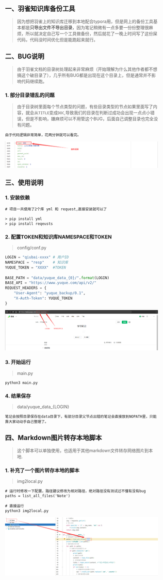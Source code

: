 ## 一、羽雀知识库备份工具

> 因为想把羽雀上的知识库迁移到本地配合typora用，但是网上的备份工具基本都是**只导出文件不导出目录**，因为笔记稍微有一点多要一份份整理很麻烦，所以就决定自己写一个工具做备份，然后就花了一晚上时间写了这份屎代码，代码没时间优化但是能跑起来就行。

## 二、BUG说明

> 由于羽雀文档的目录树处理起来非常麻烦（开始理解为什么其他作者都不想搞这个破目录了），几乎所有BUG都是出现在这个目录上，但是通常并不影响代码继续跑。

### 1. 部分目录错乱的问题

> 由于目录树里面每个节点类型的问题，有些目录类型的节点如果里面写了内容，就会从`TITLE`变成`DOC`,导致我们的目录在判断过成功会出现一点点小错误，但是不影响，嫌麻烦可以不用管这个BUG，后面自己调整目录也完全没有问题。

```
由于代码逻辑非常简单，花两分钟就可以看完。
```

![image-20220628112137865](README.assets/image-20220628112137865.png)

## 三、使用说明

### 1. 安装依赖

```
# 项目一共使用了2个库 yml 和 request,直接安装就可以了

> pip install yml
> pip install reqeusts
```

### 2. 配置TOKEN和知识库NAMESPACE和TOKEN

> config/conf.py

```python
LOGIN = "qiubai-xxxx" # 用户ID
NAMESPACE = "resp"    # 知识库
YUQUE_TOKEN = "XXXX"  #TOKEN

BASE_PATH = "data/yuque_data_{0}/".format(LOGIN)
BASE_API = "https://www.yuque.com/api/v2/"
REQUEST_HEADERS = {
    "User-Agent": "yuque_backup/0.1",
    "X-Auth-Token": YUQUE_TOKEN
}
```

![image-20220628113240715](README.assets/image-20220628113240715.png)

### 3. 开始运行

> main.py

```
python3 main.py
```

### 4. 结果保存

> data/yuque_data_{LOGIN}

```
笔记会按照目录保存在data目录下，有部分目录父节点出错的笔记会直接放到NOPATH里，只能靠大家动动手自己整理了。
```



## 四、Markdown图片转存本地脚本

> 这个脚本可以单独使用，也适用于其他markdown文件转存网络图片到本地.

### 1. 补充了一个图片转存本地的脚本

> img2local.py

```
# 运行时修改一下配置，路径建议修改为相对路径，绝对路径没有测试过不懂有没有bug
paths = list_all_files('Note')

# 直接运行
python3 img2local.py
```

![imge](README.assets/imge.png)
